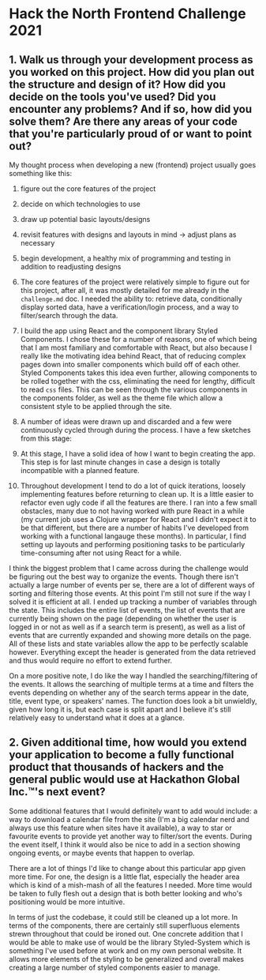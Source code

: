 # Hack the North Frontend Challenge 2021

## 1. Walk us through your development process as you worked on this project. How did you plan out the structure and design of it? How did you decide on the tools you've used? Did you encounter any problems? And if so, how did you solve them? Are there any areas of your code that you're particularly proud of or want to point out?

My thought process when developing a new (frontend) project usually goes something like this:
1. figure out the core features of the project
2. decide on which technologies to use
3. draw up potential basic layouts/designs
4. revisit features with designs and layouts in mind &rarr; adjust plans as necessary
5. begin development, a healthy mix of programming and testing in addition to readjusting designs

1. The core features of the project were relatively simple to figure out for this project, after all, it was mostly detailed for me already in the `challenge.md` doc. 
I needed the ability to: retrieve data, conditionally display sorted data, have a verification/login process, and a way to filter/search through the data.

2. I build the app using React and the component library Styled Components. I chose these for a number of reasons, one of which being that I am most familiary and comfortable with React, but also because I really like the motivating idea behind React, that of reducing complex pages down into smaller components which build off of each other. Styled Components takes this idea even further, allowing components to be rolled together with the css, eliminating the need for lengthy, difficult to read `css` files. This can be seen through the various components in the components folder, as well as the theme file which allow a consistent style to be applied through the site.

3. A number of ideas were drawn up and discarded and a few were continuously cycled through during the process. I have a few sketches from this stage: 

4. At this stage, I have a solid idea of how I want to begin creating the app. This step is for last minute changes in case a design is totally incompatible with a planned feature.

5. Throughout development I tend to do a lot of quick iterations, loosely implementing features before returning to clean up. It is a little easier to refactor even ugly code if all the features are there. 
I ran into a few small obstacles, many due to not having worked with pure React in a while (my current job uses a Clojure wrapper for React and I didn't expect it to be that different, but there are a number of habits I've developed from working with a functional langauge these months). In particular, I find setting up layouts and performing positioning tasks to be particularly time-consuming after not using React for a while. 

I think the biggest problem that I came across during the challenge would be figuring out the best way to organize the events. Though there isn't actually a large number of events per se, there are a lot of different ways of sorting and filtering those events. At this point I'm still not sure if the way I solved it is efficient at all. I ended up tracking a number of variables through the state. This includes the entire list of events, the list of events that are currently being shown on the page (depending on whether the user is logged in or not as well as if a search term is present), as well as a list of events that are currently expanded and showing more details on the page. All of these lists and state variables allow the app to be perfectly scalable however. Everything except the header is generated from the data retrieved and thus would require no effort to extend further.

On a more positive note, I do like the way I handled the searching/filtering of the events. It allows the searching of multiple terms at a time and filters the events depending on whether any of the search terms appear in the date, title, event type, or speakers' names. The function does look a bit unwieldly, given how long it is, but each case is split apart and I believe it's still relatively easy to understand what it does at a glance.

## 2. Given additional time, how would you extend your application to become a fully functional product that thousands of hackers and the general public would use at Hackathon Global Inc.™'s next event?

Some additional features that I would definitely want to add would include: a way to download a calendar file from the site (I'm a big calendar nerd and always use this feature when sites have it available), a way to star or favourite events to provide yet another way to filter/sort the events. During the event itself, I think it would also be nice to add in a section showing ongoing events, or maybe events that happen to overlap.

There are a lot of things I'd like to change about this particular app given more time. For one, the design is a little flat, especially the header area which is kind of a mish-mash of all the features I needed. More time would be taken to fully flesh out a design that is both better looking and who's positioning would be more intuitive. 

In terms of just the codebase, it could still be cleaned up a lot more. In terms of the components, there are certainly still superfluous elements strewn throughout that could be ironed out. One concrete addition that I would be able to make use of would be the library Styled-System which is something I've used before at work and on my own personal website. It allows more elements of the styling to be generalized and overall makes creating a large number of styled components easier to manage. 
